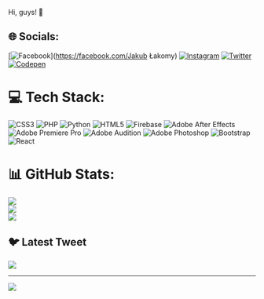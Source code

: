 
Hi, guys! 👋

## 🌐 Socials:
[![Facebook](https://img.shields.io/badge/Facebook-%231877F2.svg?logo=Facebook&logoColor=white)](https://facebook.com/Jakub Łakomy) [![Instagram](https://img.shields.io/badge/Instagram-%23E4405F.svg?logo=Instagram&logoColor=white)](https://instagram.com/sovlus_) [![Twitter](https://img.shields.io/badge/Twitter-%231DA1F2.svg?logo=Twitter&logoColor=white)](https://twitter.com/sovlus) [![Codepen](https://img.shields.io/badge/Codepen-000000?style=for-the-badge&logo=codepen&logoColor=white)](https://codepen.io/sovlus) 

# 💻 Tech Stack:
![CSS3](https://img.shields.io/badge/css3-%231572B6.svg?style=for-the-badge&logo=css3&logoColor=white) ![PHP](https://img.shields.io/badge/php-%23777BB4.svg?style=for-the-badge&logo=php&logoColor=white) ![Python](https://img.shields.io/badge/python-3670A0?style=for-the-badge&logo=python&logoColor=ffdd54) ![HTML5](https://img.shields.io/badge/html5-%23E34F26.svg?style=for-the-badge&logo=html5&logoColor=white) ![Firebase](https://img.shields.io/badge/firebase-%23039BE5.svg?style=for-the-badge&logo=firebase) ![Adobe After Effects](https://img.shields.io/badge/Adobe%20After%20Effects-9999FF.svg?style=for-the-badge&logo=Adobe%20After%20Effects&logoColor=white) ![Adobe Premiere Pro](https://img.shields.io/badge/Adobe%20Premiere%20Pro-9999FF.svg?style=for-the-badge&logo=Adobe%20Premiere%20Pro&logoColor=white) ![Adobe Audition](https://img.shields.io/badge/Adobe%20Audition-9999FF.svg?style=for-the-badge&logo=Adobe%20Audition&logoColor=white) ![Adobe Photoshop](https://img.shields.io/badge/adobephotoshop-%2331A8FF.svg?style=for-the-badge&logo=adobephotoshop&logoColor=white) ![Bootstrap](https://img.shields.io/badge/bootstrap-%23563D7C.svg?style=for-the-badge&logo=bootstrap&logoColor=white) ![React](https://img.shields.io/badge/react-%2320232a.svg?style=for-the-badge&logo=react&logoColor=%2361DAFB)
# 📊 GitHub Stats:
![](https://github-readme-stats.vercel.app/api?username=sovlus&theme=dark&hide_border=false&include_all_commits=true&count_private=true)<br/>
![](https://github-readme-streak-stats.herokuapp.com/?user=sovlus&theme=dark&hide_border=false)<br/>
![](https://github-readme-stats.vercel.app/api/top-langs/?username=sovlus&theme=dark&hide_border=false&include_all_commits=true&count_private=true&layout=compact)

## 🐦 Latest Tweet
[![](https://gtce.itsvg.in/api?username=sovlus)](https://github.com/VishwaGauravIn/github-twitter-card-embed)

---
[![](https://visitcount.itsvg.in/api?id=sovlus&icon=0&color=4)](https://visitcount.itsvg.in)

<!-- Proudly created with GPRM ( https://gprm.itsvg.in ) -->
